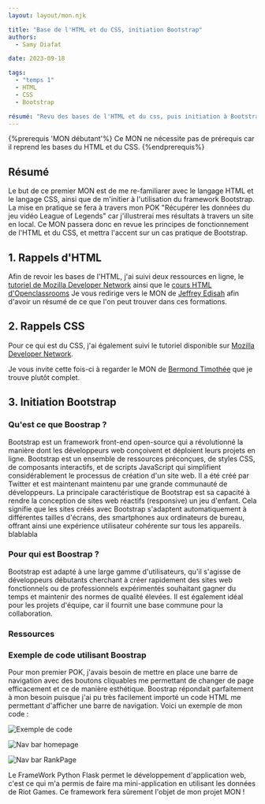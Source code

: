 ```yaml
---
layout: layout/mon.njk

title: "Base de l'HTML et du CSS, initiation Bootstrap"
authors:
  - Samy Diafat

date: 2023-09-18

tags: 
  - "temps 1"
  - HTML
  - CSS
  - Bootstrap

résumé: "Revu des bases de l'HTML et du css, puis initiation à Bootstrap."
---
```


{%prerequis 'MON débutant'%} 
Ce MON ne nécessite pas de prérequis car il reprend les bases du HTML et du CSS.
{%endprerequis%}


## Résumé

Le but de ce premier MON est de me re-familiarer avec le langage HTML et le langage CSS, ainsi que de m'initier à l'utilisation du framework Bootstrap. 
La mise en pratique se fera à travers mon POK "Récupérer les données du jeu vidéo League of Legends" car j'illustrerai mes résultats à travers un site en local.
Ce MON passera donc en revue les principes de fonctionnement de l'HTML et du CSS, et mettra l'accent sur un cas pratique de Bootstrap.

## 1. Rappels d'HTML

Afin de revoir les bases de l'HTML, j'ai suivi deux ressources en ligne, le [tutoriel de Mozilla Developer Network](https://developer.mozilla.org/fr/docs/Learn/HTML) ainsi que le [cours HTML d'Openclassrooms](https://openclassrooms.com/fr/courses/1603881-apprenez-a-creer-votre-site-web-avec-html5-et-css3)
Je vous redirige vers le MON de [Jeffrey Edisah](https://francoisbrucker.github.io/do-it/promos/2022-2023/Edisah-Jeffrey/mon/webfront1/) afin d'avoir un résumé de ce que l'on peut trouver dans ces formations.


## 2. Rappels CSS

Pour ce qui est du CSS, j'ai également suivi le tutoriel disponible sur [Mozilla Developer Network](https://developer.mozilla.org/fr/docs/Learn/CSS).

Je vous invite cette fois-ci à regarder le MON de [Bermond Timothée](https://francoisbrucker.github.io/do-it/promos/2022-2023/Bermond-Timoth%C3%A9e/mon/CSS/) que je trouve plutôt complet.

## 3. Initiation Bootstrap


### Qu'est ce que Boostrap ?


Bootstrap est un framework front-end open-source qui a révolutionné la manière dont les développeurs web conçoivent et déploient leurs projets en ligne.
Bootstrap est un ensemble de ressources préconçues, de styles CSS, de composants interactifs, et de scripts JavaScript qui simplifient considérablement le processus de création d'un site web. Il a été créé par Twitter et est maintenant maintenu par une grande communauté de développeurs. La principale caractéristique de Bootstrap est sa capacité à rendre la conception de sites web réactifs (responsive) un jeu d'enfant. Cela signifie que les sites créés avec Bootstrap s'adaptent automatiquement à différentes tailles d'écrans, des smartphones aux ordinateurs de bureau, offrant ainsi une expérience utilisateur cohérente sur tous les appareils.
blablabla


### Pour qui est Boostrap ?

Bootstrap est adapté à une large gamme d'utilisateurs, qu'il s'agisse de développeurs débutants cherchant à créer rapidement des sites web fonctionnels ou de professionnels expérimentés souhaitant gagner du temps et maintenir des normes de qualité élevées. Il est également idéal pour les projets d'équipe, car il fournit une base commune pour la collaboration.


### Ressources


### Exemple de code utilisant Boostrap

Pour mon premier POK, j'avais besoin de mettre en place une barre de navigation avec des boutons cliquables me permettant de changer de page efficacement et ce de manière esthétique.
Boostrap répondait parfaitement à mon besoin puisque j'ai pu très facilement importé un code HTML me permettant d'afficher une barre de navigation.
Voici un exemple de mon code :

![Exemple de code](exemple_code.png)


![Nav bar homepage](nav_bar1.png)

![Nav bar RankPage](nav_bar2.png)

Le FrameWork Python Flask permet le développement d'application web, c'est ce qui m'a permis de faire ma mini-application en utilisant les données de Riot Games.
Ce framework fera sûrement l'objet de mon projet MON !